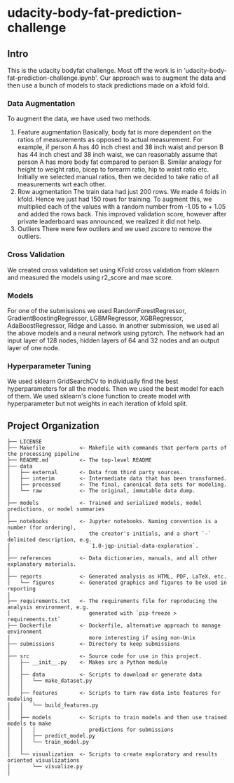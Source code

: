 udacity-body-fat-prediction-challenge
==============================
## Intro
This is the udacity bodyfat challenge. Most off the work is in 'udacity-body-fat-prediction-challenge.ipynb'.
Our approach was to augment the data and then use a bunch of models to stack predictions made on a kfold fold.

### Data Augmentation
To augment the data, we have used two methods.
1. Feature augmentation
    Basically, body fat is more dependent on the ratios of measurements as opposed to actual measurement. For example, if person A has 40 inch chest and 38 inch waist and person B has 44 inch chest and 38 inch waist, we can reasonably assume that person A has more body fat compared to person B. Similar analogy for height to weight ratio, bicep to forearm ratio, hip to waist ratio etc. Initially we selected manual ratios, then we decided to take ratio of all measurements wrt each other.
2. Row augmentation
    The train data had just 200 rows. We made 4 folds in kfold. Hence we just had 150 rows for training. To augment this, we multiplied each of the values with a random number from -1.05 to + 1.05 and added the rows back. This improved validation score, however after private leaderboard was announced, we realized it did not help.
3. Outliers
    There were few outilers and we used zscore to remove the outliers.


### Cross Validation
We created cross validation set using KFold cross validation from sklearn and measured the models using r2_score and mae score.

### Models
For one of the submissions we used
RandomForestRegressor, GradientBoostingRegressor, LGBMRegressor, XGBRegressor, AdaBoostRegressor, Ridge and Lasso.
In another submission, we used all the above models and a neural network using pytorch.
The network had an input layer of 128 nodes, hidden layers of 64 and 32 nodes and an output layer of one node.


### Hyperparameter Tuning
We used sklearn GridSearchCV to individually find the best hyperparameters for all the models. Then we used the best model for each of them. We used sklearn's clone function to create model with hyperparameter but not weights in each iteration of kfold split.



Project Organization
------------
 
    ├── LICENSE
    ├── Makefile           <- Makefile with commands that perform parts of the processing pipeline
    ├── README.md          <- The top-level README
    ├── data
    │   ├── external       <- Data from third party sources.
    │   ├── interim        <- Intermediate data that has been transformed.
    │   ├── processed      <- The final, canonical data sets for modeling.
    │   └── raw            <- The original, immutable data dump.
    │
    ├── models             <- Trained and serialized models, model predictions, or model summaries
    │
    ├── notebooks          <- Jupyter notebooks. Naming convention is a number (for ordering),
    │                         the creator's initials, and a short `-` delimited description, e.g.
    │                         `1.0-jqp-initial-data-exploration`.
    │
    ├── references         <- Data dictionaries, manuals, and all other explanatory materials.
    │
    ├── reports            <- Generated analysis as HTML, PDF, LaTeX, etc.
    │   └── figures        <- Generated graphics and figures to be used in reporting
    │
    ├── requirements.txt   <- The requirements file for reproducing the analysis environment, e.g.
    │                         generated with `pip freeze > requirements.txt`
    ├── Dockerfile         <- Dockerfile, alternative approach to manage environment
    │                         more interesting if using non-Unix
    ├── submissions        <- Directory to keep submissions
    │ 
    ├── src                <- Source code for use in this project.
    │   ├── __init__.py    <- Makes src a Python module
    │   │
    │   ├── data           <- Scripts to download or generate data
    │   │   └── make_dataset.py
    │   │
    │   ├── features       <- Scripts to turn raw data into features for modeling
    │   │   └── build_features.py
    │   │
    │   ├── models         <- Scripts to train models and then use trained models to make
    │   │   │                 predictions for submissions
    │   │   ├── predict_model.py
    │   │   └── train_model.py
    │   │
    │   └── visualization  <- Scripts to create exploratory and results oriented visualizations
    │       └── visualize.py
    │
